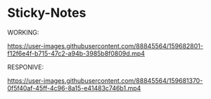 
# Sticky-Notes
WORKING:




https://user-images.githubusercontent.com/88845564/159682801-f12f6e4f-b715-47c2-a94b-3985b8f0809d.mp4



RESPONIVE:



https://user-images.githubusercontent.com/88845564/159681370-0f5f40af-45ff-4c96-8a15-e41483c746b1.mp4


